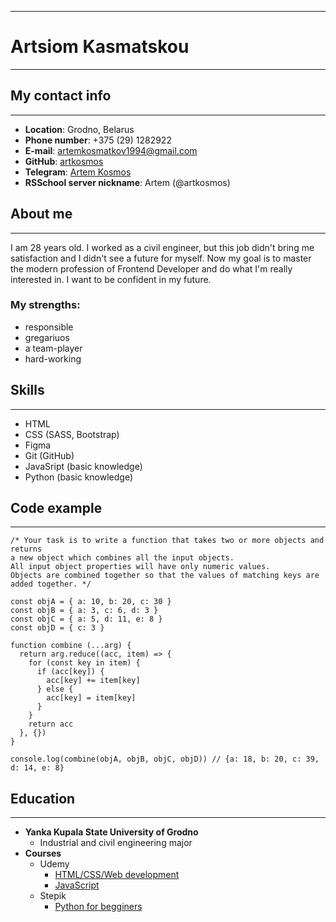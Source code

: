 ------
# **Artsiom Kasmatskou**
------
## **My contact info**
------
* **Location**: Grodno, Belarus
* **Phone number**: +375 (29) 1282922
* **E-mail**: artemkosmatkov1994@gmail.com
* **GitHub**: [artkosmos](https://github.com/artkosmos "The link to my GitHub")
* **Telegram**: [Artem Kosmos](https://t.me/art_kosmos "The link to my Telegram")
* **RSSchool server nickname**: Artem (@artkosmos)

## **About me**
------
I am 28 years old. I worked as a civil engineer, but this job didn't bring me satisfaction and I didn't see a future for myself. Now my goal is to master the modern profession of Frontend Developer and do what I'm really interested in. I want to be confident in my future.

### My strengths:
+ responsible
+ gregariuos
+ a team-player
+ hard-working

## **Skills**
------
+ HTML
+ CSS (SASS, Bootstrap)
+ Figma
+ Git (GitHub)
+ JavaSript (basic knowledge)
+ Python (basic knowledge)

## **Code example**
------
```
/* Your task is to write a function that takes two or more objects and returns
a new object which combines all the input objects.
All input object properties will have only numeric values.
Objects are combined together so that the values of matching keys are added together. */

const objA = { a: 10, b: 20, c: 30 }
const objB = { a: 3, c: 6, d: 3 }
const objC = { a: 5, d: 11, e: 8 }
const objD = { c: 3 }

function combine (...arg) {
  return arg.reduce((acc, item) => {
    for (const key in item) {
      if (acc[key]) {
        acc[key] += item[key]
      } else {
        acc[key] = item[key]
      }
    }
    return acc
  }, {})
}

console.log(combine(objA, objB, objC, objD)) // {a: 18, b: 20, c: 39, d: 14, e: 8}
```

## **Education**
------
+ **Yanka Kupala State University of Grodno**
  + Industrial and civil engineering major
+ **Courses**
  + Udemy
    + [HTML/CSS/Web development](https://www.udemy.com/share/101Wy2/ "The link to the course")
    + [JavaScript](https://www.udemy.com/share/105CnW/ "The link to the course")
  + Stepik
    + [Python for begginers](https://stepik.org/course/58852/promo "The link to the course")